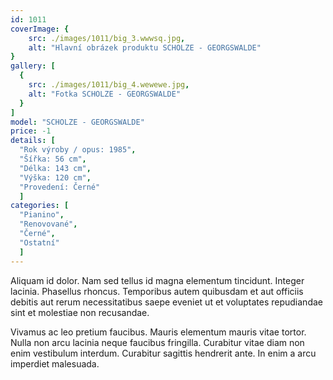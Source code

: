 ```yaml
---
id: 1011
coverImage: {
    src: ./images/1011/big_3.wwwsq.jpg,
    alt: "Hlavní obrázek produktu SCHOLZE - GEORGSWALDE"
}
gallery: [
  {
    src: ./images/1011/big_4.wewewe.jpg,
    alt: "Fotka SCHOLZE - GEORGSWALDE"
  }
]
model: "SCHOLZE - GEORGSWALDE"
price: -1
details: [
  "Rok výroby / opus: 1985",
  "Šířka: 56 cm",
  "Délka: 143 cm",
  "Výška: 120 cm",
  "Provedení: Černé"
  ]
categories: [
  "Pianino",
  "Renovované",
  "Černé",
  "Ostatní"
  ]
---
```


Aliquam id dolor. Nam sed tellus id magna elementum tincidunt. Integer lacinia. Phasellus rhoncus. Temporibus autem quibusdam et aut officiis debitis aut rerum necessitatibus saepe eveniet ut et voluptates repudiandae sint et molestiae non recusandae.

Vivamus ac leo pretium faucibus. Mauris elementum mauris vitae tortor. Nulla non arcu lacinia neque faucibus fringilla. Curabitur vitae diam non enim vestibulum interdum. Curabitur sagittis hendrerit ante. In enim a arcu imperdiet malesuada.